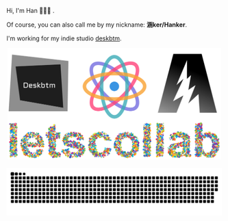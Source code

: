 Hi, I'm Han 👋😋🤚 .

Of course, you can also call me by my nickname: **涵ker/Hanker**.

I'm working for my indie studio [deskbtm](https://www.deskbtm.com/en).



<div align="center">
<a href="https://deskbtm.com" target="_blank">
  <img src="banner2.svg"  width="500"/>
</a>
</div>
<br />
<div align="center">
  <img src="https://raw.githubusercontent.com/Nawbc/Nawbc/output/github-contribution-grid-snake.svg"/>
</div>

